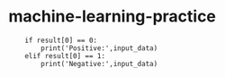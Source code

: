 # machine-learning-practice

        if result[0] == 0:
            print('Positive:',input_data)
        elif result[0] == 1:
            print('Negative:',input_data)
